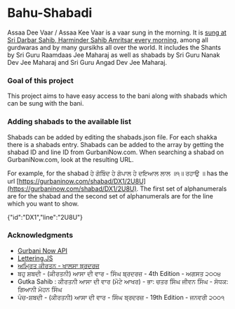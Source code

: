 # Bahu-Shabadi

Assaa Dee Vaar / Assaa Kee Vaar is a vaar sung in the morning. It is [sung at Sri Darbar Sahib, Harminder Sahib Amritsar every morning](https://youtu.be/EEjBJv9XVqQ), among all gurdwaras and by many gursikhs all over the world. It includes the Shants by Sri Guru Raamdaas Jee Maharaj as well as shabads by Sri Guru Nanak Dev Jee Maharaj and Sri Guru Angad Dev Jee Maharaj.


### Goal of this project

This project aims to have easy access to the bani along with shabads which can be sung with the bani.


### Adding shabads to the available list

Shabads can be added by editing the shabads.json file. For each shakka there is a shabads entry. Shabads can be added to the array by getting the shabad ID and line ID from GurbaniNow.com. When searching a shabad on GurbaniNow.com, look at the resulting URL.

For example, for the shabad ਹੇ ਗੋਬਿੰਦ ਹੇ ਗੋਪਾਲ ਹੇ ਦਇਆਲ ਲਾਲ ॥੧॥ ਰਹਾਉ ॥ has the url [https://gurbaninow.com/shabad/DX1/2U8U](https://gurbaninow.com/shabad/DX1/2U8U).
The first set of alphanumerals are for the shabad and the second set of alphanumerals are for the line which you want to show.

{"id":"DX1","line":"2U8U"}


### Acknowledgments

* [Gurbani Now API](https://github.com/GurbaniNow/api)
* [Lettering.JS](http://letteringjs.com/)
* [ਅਮ੍ਰਿਤ ਕੀਰਤਨ - ਖਾਲਸਾ ਬ੍ਰਦਰਜ਼](http://www.vidhia.com/Bani/Amrit%20Keertan%20%28Khalsa%20Brothers%29.pdf)
* ਬਹੁ ਸ਼ਬਦੀ - (ਕੀਰਤਨੀ) ਆਸਾ ਦੀ ਵਾਰ - ਸਿੰਘ ਬ੍ਰਦਰਜ਼ - 4th Edition - ਅਗਸਤ ੨੦੦੪
* Gutka Sahib : ਕੀਰਤਨੀ ਆਸਾ ਦੀ ਵਾਰ (ਮੋਟੇ ਆਖਰ) - ਭਾ: ਚਤਰ ਸਿੰਘ ਜੀਵਨ ਸਿੰਘ - ਸੋਧਕ: ਗਿਆਨੀ ਮੋਹਨ ਸਿੰਘ 
* ਪੰਚ-ਸ਼ਬਦੀ - (ਕੀਰਤਨੀ) ਆਸਾ ਦੀ ਵਾਰ - ਸਿੰਘ ਬ੍ਰਦਰਜ਼ - 19th Edition - ਜਨਵਰੀ ੨੦੦੧